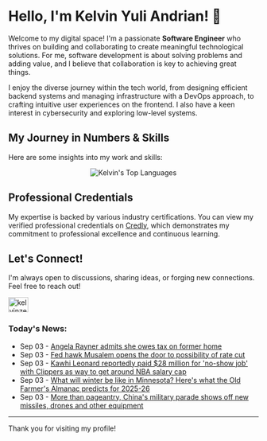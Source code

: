 # Hello, I'm Kelvin Yuli Andrian! 👋

Welcome to my digital space! I'm a passionate **Software Engineer** who thrives on building and collaborating to create meaningful technological solutions. For me, software development is about solving problems and adding value, and I believe that collaboration is key to achieving great things.

I enjoy the diverse journey within the tech world, from designing efficient backend systems and managing infrastructure with a DevOps approach, to crafting intuitive user experiences on the frontend. I also have a keen interest in cybersecurity and exploring low-level systems.

## My Journey in Numbers & Skills

Here are some insights into my work and skills:

<p align="center">
  <img src="https://github-readme-stats.vercel.app/api/top-langs/?username=kelvinzer0&layout=compact&theme=radical" alt="Kelvin's Top Languages" />
</p>

## Professional Credentials

My expertise is backed by various industry certifications. You can view my verified professional credentials on [Credly](https://www.credly.com/users/kelvin-yuli-andrian/badges), which demonstrates my commitment to professional excellence and continuous learning.

## Let's Connect!

I'm always open to discussions, sharing ideas, or forging new connections. Feel free to reach out!

<p align="left">
    <a href="https://linkedin.com/in/kelvinzero" target="blank"><img align="center" src="https://cdn.jsdelivr.net/npm/simple-icons@3.0.1/icons/linkedin.svg" alt="kelvinzero" height="30" width="40" /></a>
</p>

### Today's News:

<!-- feed start -->
- Sep 03 - [Angela Rayner admits she owes tax on former home](https://www.yahoo.com/news/videos/angela-rayner-admits-she-owes-134111539.html)
- Sep 03 - [Fed hawk Musalem opens the door to possibility of rate cut](https://finance.yahoo.com/news/fed-hawk-musalem-opens-the-door-to-possibility-of-rate-cut-132533130.html)
- Sep 03 - [Kawhi Leonard reportedly paid $28 million for 'no-show job' with Clippers as way to get around NBA salary cap](https://sports.yahoo.com/nba/article/kawhi-leonard-reportedly-paid-28-million-for-no-show-job-with-clippers-as-way-to-get-around-nba-salary-cap-125651365.html)
- Sep 03 - [What will winter be like in Minnesota? Here's what the Old Farmer's Almanac predicts for 2025-26](https://www.yahoo.com/news/articles/winter-minnesota-heres-old-farmers-123322427.html)
- Sep 03 - [More than pageantry, China's military parade shows off new missiles, drones and other equipment](https://www.yahoo.com/news/articles/more-pageantry-chinas-military-parade-112722629.html)
<!-- feed end -->

---

Thank you for visiting my profile!

